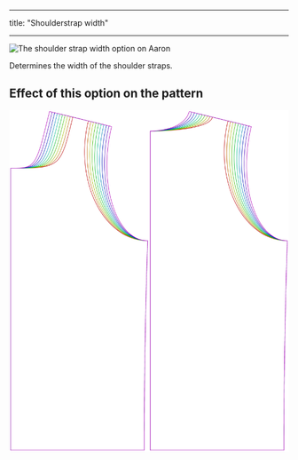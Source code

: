 ***

title: "Shoulderstrap width"

***

![The shoulder strap width option on Aaron](./shoulderstrapwidth.svg)

Determines the width of the shoulder straps.

## Effect of this option on the pattern

![This image shows the effect of this option by superimposing several variants that have a different value for this option](aaron_shoulderstrapwidth_sample.svg "Effect of this option on the pattern")
